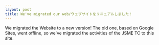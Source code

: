 ```yaml
---
layout: post
title: We've migrated our web/ウェブサイトをリニュアルしました！
---
```


We migrated the Website to a new version! The old one, based on Google Sites, went offline, so we've migrated the activities of the JSME TC to this site. 
